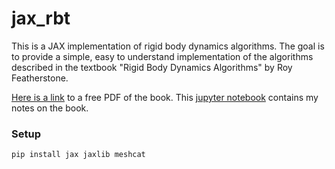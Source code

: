 # jax_rbt

This is a JAX implementation of rigid body dynamics algorithms. The goal is to provide a simple, easy to understand implementation of the algorithms described in the textbook "Rigid Body Dynamics Algorithms" by Roy Featherstone.

[Here is a link](https://bcourses.berkeley.edu/files/70847609/download?download_frd=1) to a free PDF of the book. This [jupyter notebook](featherstone_notes.ipynb) contains my notes on the book.

### Setup

```
pip install jax jaxlib meshcat
```
